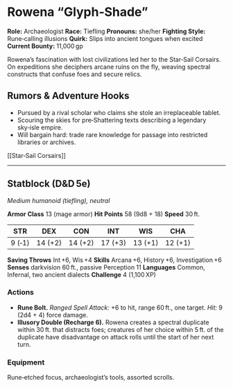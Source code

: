 # Rowena “Glyph‑Shade”

**Role:** Archaeologist
**Race:** Tiefling
**Pronouns:** she/her
**Fighting Style:** Rune‑calling illusions
**Quirk:** Slips into ancient tongues when excited
**Current Bounty:** 11,000 gp

Rowena’s fascination with lost civilizations led her to the Star‑Sail Corsairs. On expeditions she deciphers arcane ruins on the fly, weaving spectral constructs that confuse foes and secure relics.

## Rumors & Adventure Hooks

* Pursued by a rival scholar who claims she stole an irreplaceable tablet.
* Scouring the skies for pre‑Shattering texts describing a legendary sky‑isle empire.
* Will bargain hard: trade rare knowledge for passage into restricted libraries or archives.

\[\[Star‑Sail Corsairs]]

---

## Statblock (D\&D 5e)

*Medium humanoid (tiefling), neutral*

**Armor Class** 13 (mage armor)
**Hit Points** 58 (9d8 + 18)
**Speed** 30 ft.

|   STR  |   DEX   |   CON   |   INT   |   WIS   |   CHA   |
| :----: | :-----: | :-----: | :-----: | :-----: | :-----: |
| 9 (‑1) | 14 (+2) | 14 (+2) | 17 (+3) | 13 (+1) | 12 (+1) |

**Saving Throws** Int +6, Wis +4
**Skills** Arcana +6, History +6, Investigation +6
**Senses** darkvision 60 ft., passive Perception 11
**Languages** Common, Infernal, two ancient dialects
**Challenge** 4 (1,100 XP)

### Actions

* **Rune Bolt.** *Ranged Spell Attack:* +6 to hit, range 60 ft., one target. *Hit:* 9 (2d4 + 4) force damage.
* **Illusory Double (Recharge 6).** Rowena creates a spectral duplicate within 30 ft. that distracts foes; creatures of her choice within 5 ft. of the duplicate have disadvantage on attack rolls until the start of her next turn.

### Equipment

Rune‑etched focus, archaeologist’s tools, assorted scrolls.
